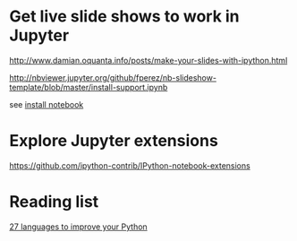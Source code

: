 # Get live slide shows to work in Jupyter

http://www.damian.oquanta.info/posts/make-your-slides-with-ipython.html

http://nbviewer.jupyter.org/github/fperez/nb-slideshow-template/blob/master/install-support.ipynb

see [install notebook](_tools/jupyter-installl-slideshow.ipynb)

# Explore Jupyter extensions

https://github.com/ipython-contrib/IPython-notebook-extensions

# Reading list

[27 languages to improve your Python](http://www.curiousefficiency.org/)
